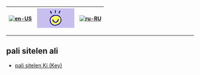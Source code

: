 | [![en-US](https://raw.githubusercontent.com/hjnilsson/country-flags/master/png100px/us.png)](../../Home.md "MacroDoi wiki homepage English") | [![tok](https://github.com/ona-li-toki-e-jan-Epiphany-tawa-mi/GitHubStuffAssets/blob/master/len%20ma%20pi%20toki%20pona.png)](./Home-tok.md "lipu lawa Wiki MakoDo toki pona") | [![ru-RU](https://raw.githubusercontent.com/hjnilsson/country-flags/master/png100px/ru.png)](../ru-RU/Home-ru-RU.md "Главная страница вики МакроДоя русский") |
| --- | --- | --- |

* * *

## pali sitelen ali
* [pali sitelen Ki (Key)](./Key-Macros-tok.md "lipu Wiki pi pali sitelen Ki (Key)")
